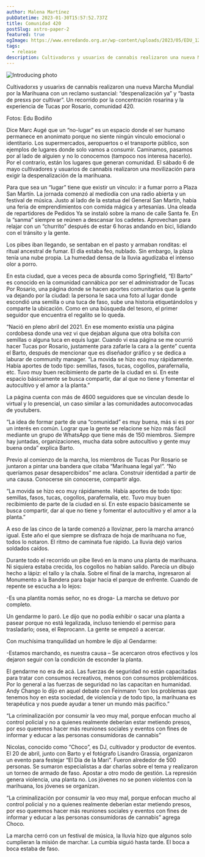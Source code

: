 ```yaml
---
author: Malena Martínez
pubDatetime: 2023-01-30T15:57:52.737Z
title: Comunidad 420
postSlug: astro-paper-2
featured: true
ogImage: https://www.enredando.org.ar/wp-content/uploads/2023/05/EDU_1212.jpg
tags:
  - release
description: Cultivadorxs y usuarixs de cannabis realizaron una nueva Marcha Mundial por la Marihuana con un reclamo sustancial
---
```


![Introducing photo](https://www.enredando.org.ar/wp-content/uploads/2023/05/EDU_1212.jpg)

Cultivadorxs y usuarixs de cannabis realizaron una nueva Marcha Mundial por la Marihuana con un reclamo sustancial: “despenalización ya” y “basta de presxs por cultivar”. Un recorrido por la concentración rosarina y la experiencia de Tucas por Rosario, comunidad 420.

Fotos: Edu Bodiño

Dice Marc Augé que un “no-lugar” es un espacio donde el ser humano permanece en anonimato porque no siente ningún vínculo emocional o identitario. Los supermercados, aeropuertos o el transporte público, son ejemplos de lugares donde solo vamos a consumir. Caminamos, pasamos por al lado de alguien y no lo conocemos (tampoco nos interesa hacerlo). Por el contrario, están los lugares que generan comunidad. El sábado 6 de mayo cultivadores y usuarios de cannabis realizaron una movilización para exigir la despenalización de la marihuana. 

Para que sea un “lugar” tiene que existir un vínculo: ir a fumar porro a Plaza San Martín. La jornada comenzó al mediodía con una radio abierta y un festival de música. Justo al lado de la estatua del General San Martín, había una feria de emprendimientos con comida mágica y artesanías. Una oleada de repartidores de Pedidos Ya se instaló sobre la mano de calle Santa fe. En la “sanma” siempre se reúnen a descansar los cadetes. Aprovechan para relajar con un “churrito” después de estar 6 horas andando en bici, lidiando con el tránsito y la gente. 

Los pibes iban llegando, se sentaban en el pasto y armaban ronditas: el ritual ancestral de fumar. El día estaba feo, nublado. Sin embargo, la plaza tenía una nube propia. La humedad densa de la lluvia agudizaba el intenso olor a porro.


En esta ciudad, que a veces peca de absurda como Springfield, “El Barto” es conocido en la comunidad cannábica por ser el administrador de Tucas Por Rosario, una página donde se hacen aportes comunitarios que la gente va dejando por la ciudad: la persona le saca una foto al lugar donde escondió una semilla o una tuca de faso, sube una historia etiquetándolos y comparte la ubicación. Como en una búsqueda del tesoro, el primer seguidor que encuentra el regalito se lo queda.

“Nació en pleno abril del 2021. En ese momento existía una página cordobesa donde una vez vi que dejaban alguna que otra bolsita con semillas o alguna tuca en equis lugar. Cuando vi esa página se me ocurrió hacer Tucas por Rosario, justamente para zafarle la cara a la gente” cuenta el Barto, después de mencionar que es diseñador gráfico y se dedica a laburar de community manager. “La movida se hizo eco muy rápidamente. Había aportes de todo tipo: semillas, fasos, tucas, cogollos, parafernalia, etc. Tuvo muy buen recibimiento de parte de la ciudad en sí. En este espacio básicamente se busca compartir, dar al que no tiene y fomentar el autocultivo y el amor a la planta.”

La página cuenta con más de 4600 seguidores que se vinculan desde lo virtual y lo presencial, un caso similar a las comunidades autoconvocadas de youtubers. 

“La idea de formar parte de una “comunidad” es muy buena, más si es por un interés en común. Lograr que la gente se relacione se hizo más fácil mediante un grupo de WhatsApp que tiene más de 150 miembros. Siempre hay juntadas, organizaciones, mucha data sobre autocultivo y gente muy buena onda” explica Barto. 

Previo al comienzo de la marcha, los miembros de Tucas Por Rosario se juntaron a pintar una bandera que citaba “Marihuana legal ya!”. “No queríamos pasar desapercibidos” me aclara. Construir identidad a partir de una causa. Conocerse sin conocerse, compartir algo.

“La movida se hizo eco muy rápidamente. Había aportes de todo tipo: semillas, fasos, tucas, cogollos, parafernalia, etc. Tuvo muy buen recibimiento de parte de la ciudad en sí. En este espacio básicamente se busca compartir, dar al que no tiene y fomentar el autocultivo y el amor a la planta.”

A eso de las cinco de la tarde comenzó a lloviznar, pero la marcha arrancó igual. Este año el que siempre se disfraza de hoja de marihuana no fue, todos lo notaron. El ritmo de caminata fue rápido. La lluvia dejó varios soldados caídos. 

Durante todo el recorrido un pibe llevó en la mano una planta de marihuana. Ni siquiera estaba crecida, los cogollos no habían salido. Parecía un dibujo hecho a lápiz: el tallo y la chala. Sobre el final de la marcha, ingresaron al Monumento a la Bandera para bajar hacia el parque de enfrente. Cuando de repente se escucha a lo lejos:

-Es una plantita nomás señor, no es droga- La marcha se detuvo por completo. 

Un gendarme lo paró. Le dijo que no podía exhibir o sacar una planta a pasear porque no está legalizada, incluso teniendo el permiso para trasladarlo; osea, el Reprocann. La gente se empezó a acercar.

Con muchísima tranquilidad un hombre le dijo al Gendarme:

-Estamos marchando, es nuestra causa – Se acercaron otros efectivos y los dejaron seguir con la condición de esconder la planta. 

El gendarme no era de acá. Las fuerzas de seguridad no están capacitadas para tratar con consumos recreativos, menos con consumos problemáticos. Por lo general a las fuerzas de seguridad no las capacitan en humanidad. Andy Chango lo dijo en aquel debate con Feinmann “con los problemas que tenemos hoy en esta sociedad, de violencia y de todo tipo, la marihuana es terapéutica y nos puede ayudar a tener un mundo más pacifico.” 

“La criminalización por consumir la veo muy mal, porque enfocan mucho al control policial y no a quienes realmente deberían estar metiendo presos, por eso queremos hacer más reuniones sociales y eventos con fines de informar y educar a las personas consumidoras de cannabis”

Nicolas, conocido como “Choco”, es DJ, cultivador y productor de eventos. El 20 de abril, junto con Barto y el fotógrafo Lisandro Grassia, organizaron un evento para festejar “El Día de la Mari”. Fueron alrededor de 500 personas. Se sumaron especialistas a dar charlas sobre el tema y realizaron un torneo de armado de faso. Apostar a otro modo de gestión. La represión genera violencia, una planta no. Los jóvenes no se ponen violentos con la marihuana, los jóvenes se organizan.

“La criminalización por consumir la veo muy mal, porque enfocan mucho al control policial y no a quienes realmente deberían estar metiendo presos, por eso queremos hacer más reuniones sociales y eventos con fines de informar y educar a las personas consumidoras de cannabis” agrega Choco.

La marcha cerró con un festival de música, la lluvia hizo que algunos solo cumplieran la misión de marchar. La cumbia siguió hasta tarde. El boca a boca estaba de faso.

